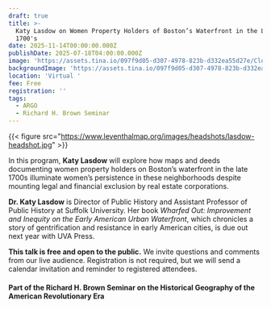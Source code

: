 ```yaml
---
draft: true
title: >-
  Katy Lasdow on Women Property Holders of Boston’s Waterfront in the Late
  1700's
date: 2025-11-14T00:00:00.000Z
publishDate: 2025-07-18T04:00:00.000Z
image: 'https://assets.tina.io/097f9d05-d307-4978-823b-d332ea55d27e/Clough Atlas.jpg'
backgroundImage: 'https://assets.tina.io/097f9d05-d307-4978-823b-d332ea55d27e/Clough Atlas.jpg'
location: 'Virtual '
fee: Free
registration: ''
tags:
  - ARGO
  - Richard H. Brown Seminar
---
```


{{< figure src="https://www.leventhalmap.org/images/headshots/lasdow-headshot.jpg" >}}

In this program, **Katy Lasdow** will explore how maps and deeds documenting women property holders on Boston’s waterfront in the late 1700s illuminate women’s persistence in these neighborhoods despite mounting legal and financial exclusion by real estate corporations.

**Dr. Katy Lasdow** is Director of Public History and Assistant Professor of Public History at Suffolk University. Her book *Wharfed Out: Improvement and Inequity on the Early American Urban Waterfront*, which chronicles a story of gentrification and resistance in early American cities, is due out next year with UVA Press.

**This talk is free and open to the public.** We invite questions and comments from our live audience. Registration is not required, but we will send  a calendar invitation and reminder to registered attendees.

#### Part of the Richard H. Brown Seminar on the Historical Geography of the American Revolutionary Era
